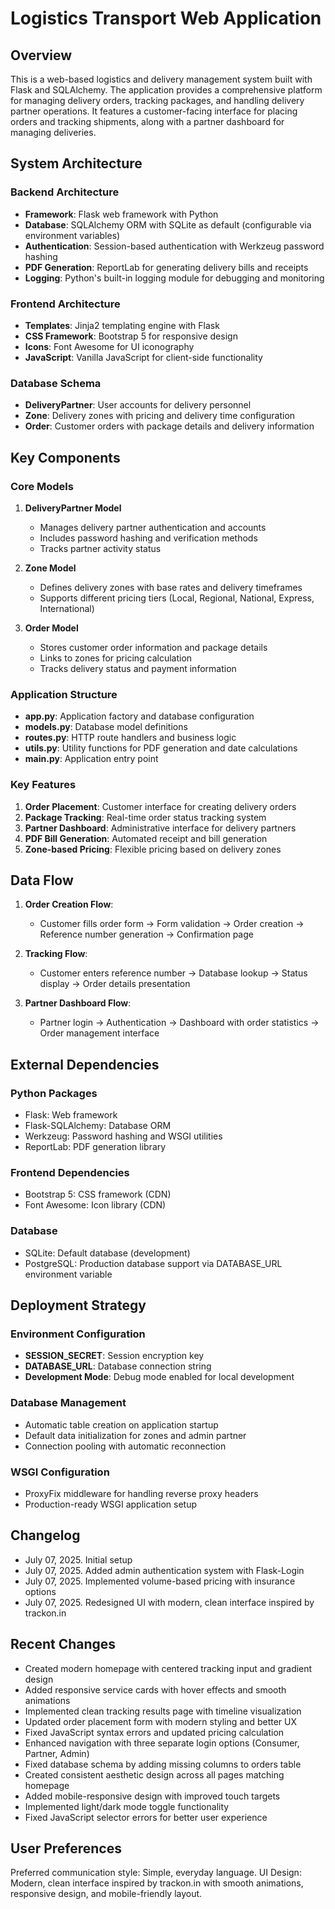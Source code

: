 # Logistics Transport Web Application

## Overview

This is a web-based logistics and delivery management system built with Flask and SQLAlchemy. The application provides a comprehensive platform for managing delivery orders, tracking packages, and handling delivery partner operations. It features a customer-facing interface for placing orders and tracking shipments, along with a partner dashboard for managing deliveries.

## System Architecture

### Backend Architecture
- **Framework**: Flask web framework with Python
- **Database**: SQLAlchemy ORM with SQLite as default (configurable via environment variables)
- **Authentication**: Session-based authentication with Werkzeug password hashing
- **PDF Generation**: ReportLab for generating delivery bills and receipts
- **Logging**: Python's built-in logging module for debugging and monitoring

### Frontend Architecture
- **Templates**: Jinja2 templating engine with Flask
- **CSS Framework**: Bootstrap 5 for responsive design
- **Icons**: Font Awesome for UI iconography
- **JavaScript**: Vanilla JavaScript for client-side functionality

### Database Schema
- **DeliveryPartner**: User accounts for delivery personnel
- **Zone**: Delivery zones with pricing and delivery time configuration
- **Order**: Customer orders with package details and delivery information

## Key Components

### Core Models
1. **DeliveryPartner Model**
   - Manages delivery partner authentication and accounts
   - Includes password hashing and verification methods
   - Tracks partner activity status

2. **Zone Model**
   - Defines delivery zones with base rates and delivery timeframes
   - Supports different pricing tiers (Local, Regional, National, Express, International)

3. **Order Model**
   - Stores customer order information and package details
   - Links to zones for pricing calculation
   - Tracks delivery status and payment information

### Application Structure
- **app.py**: Application factory and database configuration
- **models.py**: Database model definitions
- **routes.py**: HTTP route handlers and business logic
- **utils.py**: Utility functions for PDF generation and date calculations
- **main.py**: Application entry point

### Key Features
1. **Order Placement**: Customer interface for creating delivery orders
2. **Package Tracking**: Real-time order status tracking system
3. **Partner Dashboard**: Administrative interface for delivery partners
4. **PDF Bill Generation**: Automated receipt and bill generation
5. **Zone-based Pricing**: Flexible pricing based on delivery zones

## Data Flow

1. **Order Creation Flow**:
   - Customer fills order form → Form validation → Order creation → Reference number generation → Confirmation page

2. **Tracking Flow**:
   - Customer enters reference number → Database lookup → Status display → Order details presentation

3. **Partner Dashboard Flow**:
   - Partner login → Authentication → Dashboard with order statistics → Order management interface

## External Dependencies

### Python Packages
- Flask: Web framework
- Flask-SQLAlchemy: Database ORM
- Werkzeug: Password hashing and WSGI utilities
- ReportLab: PDF generation library

### Frontend Dependencies
- Bootstrap 5: CSS framework (CDN)
- Font Awesome: Icon library (CDN)

### Database
- SQLite: Default database (development)
- PostgreSQL: Production database support via DATABASE_URL environment variable

## Deployment Strategy

### Environment Configuration
- **SESSION_SECRET**: Session encryption key
- **DATABASE_URL**: Database connection string
- **Development Mode**: Debug mode enabled for local development

### Database Management
- Automatic table creation on application startup
- Default data initialization for zones and admin partner
- Connection pooling with automatic reconnection

### WSGI Configuration
- ProxyFix middleware for handling reverse proxy headers
- Production-ready WSGI application setup

## Changelog
- July 07, 2025. Initial setup
- July 07, 2025. Added admin authentication system with Flask-Login
- July 07, 2025. Implemented volume-based pricing with insurance options  
- July 07, 2025. Redesigned UI with modern, clean interface inspired by trackon.in

## Recent Changes
- Created modern homepage with centered tracking input and gradient design
- Added responsive service cards with hover effects and smooth animations
- Implemented clean tracking results page with timeline visualization
- Updated order placement form with modern styling and better UX
- Fixed JavaScript syntax errors and updated pricing calculation
- Enhanced navigation with three separate login options (Consumer, Partner, Admin)
- Fixed database schema by adding missing columns to orders table
- Created consistent aesthetic design across all pages matching homepage
- Added mobile-responsive design with improved touch targets
- Implemented light/dark mode toggle functionality
- Fixed JavaScript selector errors for better user experience

## User Preferences

Preferred communication style: Simple, everyday language.
UI Design: Modern, clean interface inspired by trackon.in with smooth animations, responsive design, and mobile-friendly layout.